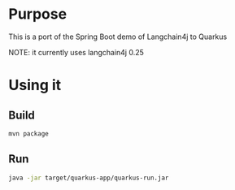 # Purpose

This is a port of the Spring Boot demo of Langchain4j to Quarkus

NOTE: it currently uses langchain4j 0.25

# Using it

## Build

```bash
mvn package
```

## Run

```bash
java -jar target/quarkus-app/quarkus-run.jar
```
